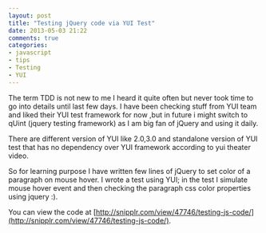 ```yaml
---
layout: post
title: "Testing jQuery code via YUI Test"
date: 2013-05-03 21:22
comments: true
categories: 
- javascript
- tips
- Testing
- YUI
---
```


The term TDD is not new to me I heard it quite often but never took time to go into details until last few days. I have been checking stuff from YUI team and liked their YUI test framework for now ,but in future i might switch to qUint (jquery testing framework) as I am big fan of jQuery and using it daily.

There are different version of YUI like 2.0,3.0 and standalone version of YUI test that has no dependency over YUI framework according to yui theater video. 

So for learning purpose I have written few lines of jQuery to set color of a paragraph on mouse hover. I wrote a test using YUI; in the test I simulate mouse hover event and then checking the paragraph css color properties using jquery :).

You can view the code at [http://snipplr.com/view/47746/testing-js-code/](http://snipplr.com/view/47746/testing-js-code/).